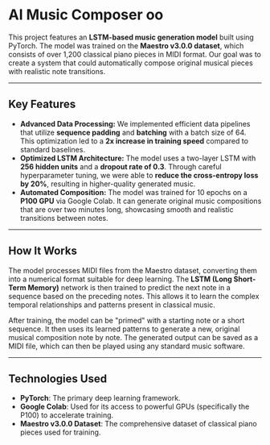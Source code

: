 # AI Music Composer oo

This project features an **LSTM-based music generation model** built using PyTorch. The model was trained on the **Maestro v3.0.0 dataset**, which consists of over 1,200 classical piano pieces in MIDI format. Our goal was to create a system that could automatically compose original musical pieces with realistic note transitions.

***

## Key Features 

* **Advanced Data Processing:** We implemented efficient data pipelines that utilize **sequence padding** and **batching** with a batch size of 64. This optimization led to a **2x increase in training speed** compared to standard baselines.
* **Optimized LSTM Architecture:** The model uses a two-layer LSTM with **256 hidden units** and a **dropout rate of 0.3**. Through careful hyperparameter tuning, we were able to **reduce the cross-entropy loss by 20%**, resulting in higher-quality generated music.
* **Automated Composition:** The model was trained for 10 epochs on a **P100 GPU** via Google Colab. It can generate original music compositions that are over two minutes long, showcasing smooth and realistic transitions between notes.

***

## How It Works

The model processes MIDI files from the Maestro dataset, converting them into a numerical format suitable for deep learning. The **LSTM (Long Short-Term Memory)** network is then trained to predict the next note in a sequence based on the preceding notes. This allows it to learn the complex temporal relationships and patterns present in classical music.



After training, the model can be "primed" with a starting note or a short sequence. It then uses its learned patterns to generate a new, original musical composition note by note. The generated output can be saved as a MIDI file, which can then be played using any standard music software.

***

## Technologies Used 

* **PyTorch**: The primary deep learning framework.
* **Google Colab**: Used for its access to powerful GPUs (specifically the P100) to accelerate training.
* **Maestro v3.0.0 Dataset**: The comprehensive dataset of classical piano pieces used for training.
